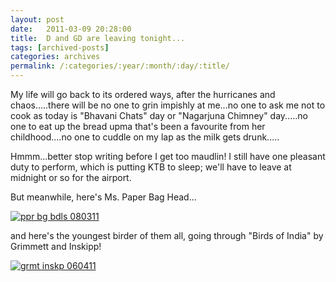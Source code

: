 ```yaml
---
layout: post
date:	2011-03-09 20:28:00
title:  D and GD are leaving tonight...
tags: [archived-posts]
categories: archives
permalink: /:categories/:year/:month/:day/:title/
---
```

My life will go back to its ordered ways, after the hurricanes and chaos.....there will be no one to grin impishly at me...no one to ask me not to cook as today is "Bhavani Chats" day or "Nagarjuna Chimney" day.....no one to eat up the bread upma that's been a favourite from her childhood....no one to cuddle on my lap as the milk gets drunk.....

Hmmm...better stop writing before I get too maudlin! I still have one pleasant duty to perform, which is putting KTB to sleep; we'll have to leave at midnight or so for the airport.

But meanwhile, here's Ms. Paper Bag Head...

<a href="http://s1142.photobucket.com/albums/n602/Deepapctrsglr/?action=view&amp;current=IMG_4315.jpg" target="_blank"><img src="http://i1142.photobucket.com/albums/n602/Deepapctrsglr/IMG_4315.jpg" border="0" alt="ppr bg bdls 080311"></a>


and here's the youngest birder of them all, going through "Birds of India" by Grimmett and Inskipp!


<a href="http://s1142.photobucket.com/albums/n602/Deepapctrsglr/?action=view&amp;current=IMG_4305.jpg" target="_blank"><img src="http://i1142.photobucket.com/albums/n602/Deepapctrsglr/IMG_4305.jpg" border="0" alt="grmt inskp 060411"></a>
